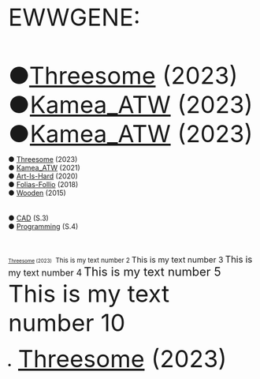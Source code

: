 
<font size="10">
EWWGENE:
<br><br>
&#9679;<a href="https://ewwgene.github.io/Threesome/">Threesome</a> (2023)<br>
&#9679;<a href="https://ewwgene.github.io/Kamea_ATW/">Kamea_ATW</a> (2023)<br>
&#9679;<a href="https://ewwgene.github.io/Kamea_ATW/">Kamea_ATW</a> (2023)<br>
</font>



&#9679; [Threesome](https://ewwgene.github.io/Threesome/) (2023)<br>
&#9679; [Kamea_ATW](https://ewwgene.github.io/Kamea_ATW/) (2021)<br>
&#9679; [Art-Is-Hard](https://ewwgene.github.io/Art-Is-Hard/) (2020)<br>
&#9679; [Folias-Follio](https://ewwgene.github.io/Folias-Follio/) (2018)<br>
&#9679; [Wooden](https://ewwgene.github.io/Wooden/) (2015)<br>
<br><br>
&#9679; [CAD](https://ewwgene.github.io/CAD/) (S.3)<br>
&#9679; [Programming](https://ewwgene.github.io/Programming/) (S.4)<br>
<br><br>

<font size="1"> [Threesome](https://ewwgene.github.io/Threesome/) (2023)</font> ​
<font size="2"> This is my text number 2 </font>
<font size="3"> This is my text number 3</font>
<font size="4"> This is my text number 4</font>
<font size="5"> This is my text number 5</font>
<font size="10"> This is my text number 10</font>
<li><font size="20"><a href="https://ewwgene.github.io/Threesome/">Threesome</a> (2023)</font></li>
